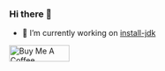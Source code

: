 ### Hi there 👋

- 🔭 I’m currently working on <a href="https://github.com/jyksnw/install-jdk" target="_blank">install-jdk</a>

<a href="https://www.buymeacoffee.com/jyksnw" target="_blank"><img src="https://cdn.buymeacoffee.com/buttons/v2/default-blue.png" alt="Buy Me A Coffee" style="height: 30px !important;width: 109px !important;" ></a>

<!--
**jyksnw/jyksnw** is a ✨ _special_ ✨ repository because its `README.md` (this file) appears on your GitHub profile.

Here are some ideas to get you started:

- 🔭 I’m currently working on ...
- 🌱 I’m currently learning ...
- 👯 I’m looking to collaborate on ...
- 🤔 I’m looking for help with ...
- 💬 Ask me about ...
- 📫 How to reach me: ...
- 😄 Pronouns: ...
- ⚡ Fun fact: ...
-->
